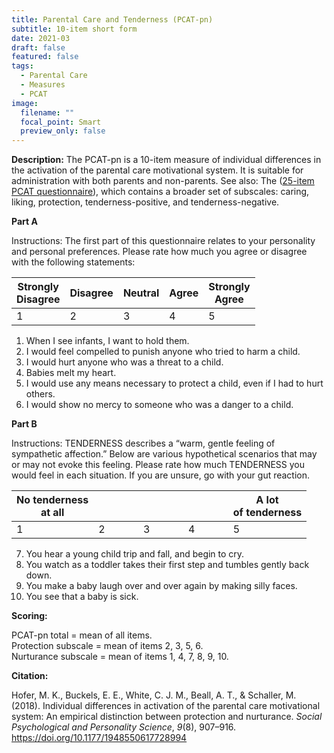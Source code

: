 ```yaml
---
title: Parental Care and Tenderness (PCAT-pn)
subtitle: 10-item short form
date: 2021-03
draft: false
featured: false
tags:
  - Parental Care
  - Measures
  - PCAT
image:
  filename: ""
  focal_point: Smart
  preview_only: false
---
```

**Description:**
The PCAT-pn is a 10-item measure of individual differences in the activation of the parental care motivational system. It is suitable for administration with both parents and non-parents. See also: The ([25-item PCAT questionnaire](https://www.erinbuckels.com/project/parental-care-and-tenderness-questionnaire/)), which contains a broader set of subscales: caring, liking, protection, tenderness-positive, and tenderness-negative.

**Part A**

Instructions: The first part of this questionnaire relates to your personality and personal preferences. Please rate how much you agree or disagree with the following statements:

| Strongly</br>Disagree | Disagree | Neutral | Agree | Strongly</br>Agree |
| --------------------- | -------- | ------- | ----- | ------------------ |
| 1                     | 2        | 3       | 4     | 5                  |

1. When I see infants, I want to hold them.
2. I would feel compelled to punish anyone who tried to harm a child.
3. I would hurt anyone who was a threat to a child.
4. Babies melt my heart.
5. I would use any means necessary to protect a child, even if I had to hurt others.
6. I would show no mercy to someone who was a danger to a child.

**Part B**

Instructions: TENDERNESS describes a “warm, gentle feeling of sympathetic affection.” Below are various hypothetical scenarios that may or
may not evoke this feeling. Please rate how much TENDERNESS you would feel in each situation. If you are unsure, go with your gut reaction.

| No tenderness<br>at all |&nbsp;&nbsp;&nbsp;&nbsp;&nbsp;&nbsp;&nbsp;&nbsp;&nbsp;&nbsp;&nbsp;&nbsp;&nbsp;|&nbsp;&nbsp;&nbsp;&nbsp;&nbsp;&nbsp;&nbsp;&nbsp;&nbsp;&nbsp;&nbsp;&nbsp;&nbsp;|&nbsp;&nbsp;&nbsp;&nbsp;&nbsp;&nbsp;&nbsp;&nbsp;&nbsp;&nbsp;&nbsp;&nbsp;&nbsp;| A lot<br>of tenderness |
| ----------------------- | --- | --- | --- | ---------------------- |
| 1                       | 2   | 3   | 4   | 5                      |

7. You hear a young child trip and fall, and begin to cry.
8. You watch as a toddler takes their first step and tumbles gently back down.
9. You make a baby laugh over and over again by making silly faces. 
10. You see that a baby is sick.

**Scoring:**

PCAT-pn total = mean of all items.<br>
Protection subscale = mean of items 2, 3, 5, 6.<br>
Nurturance subscale = mean of items 1, 4, 7, 8, 9, 10.<br>


**Citation:**

Hofer, M. K., Buckels, E. E., White, C. J. M., Beall, A. T., & Schaller, M. (2018). Individual differences in activation of the parental care motivational system: An empirical distinction between protection and nurturance. _Social Psychological and Personality Science_, _9_(8), 907–916. <https://doi.org/10.1177/1948550617728994>
